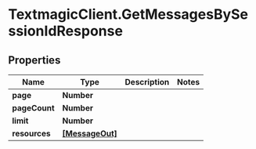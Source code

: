 # TextmagicClient.GetMessagesBySessionIdResponse

## Properties
Name | Type | Description | Notes
------------ | ------------- | ------------- | -------------
**page** | **Number** |  | 
**pageCount** | **Number** |  | 
**limit** | **Number** |  | 
**resources** | [**[MessageOut]**](MessageOut.md) |  | 


